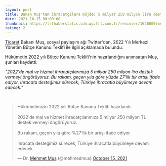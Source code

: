 ```yaml
--- 
layout: post
title: Bakan Muş'tan ihracatçılara müjde: 5 milyar 250 milyon lira destek vermeyi öngörüyoruz
date: 2021-10-15 00:00:00
thumbnail: https://trthaberstatic.cdn.wp.trt.com.tr/resimler/1626000/mehmet-mus-aa-1626449.jpg
rating: 2
---
```

<p>
	<a href="https://www.trthaber.com/etiket/ticaret/" target="_blank">Ticaret</a> Bakanı Muş, sosyal paylaşım ağı Twitter'dan, 2022 Yılı Merkezi Yönetim Bütçe Kanunu Teklifi ile ilgili açıklamada bulundu.</p>
<p>
	Hükümetin 2022 yılı Bütçe Kanunu Teklifi'nin hazırlandığını anımsatan Muş, şunları kaydetti:</p>
<p>
	<em>"2022'de mal ve hizmet ihracatçılarımıza 5 milyar 250 milyon lira destek vermeyi öngörüyoruz. Bu rakam, geçen yıla göre yüzde 27'lik bir artışı ifade ediyor. İhracata desteğimiz sürecek, Türkiye ihracatla büyümeye devam edecek."</em></p>
<p>
	 </p>
<blockquote class="twitter-tweet">
	<p dir="ltr" lang="tr">
		Hükümetimizin 2022 yılı Bütçe Kanunu Teklifi hazırlandı.<br />
		<br />
		2022'de mal ve hizmet ihracatçılarımıza 5 milyar 250 milyon TL destek vermeyi öngörüyoruz.<br />
		<br />
		Bu rakam, geçen yıla göre %27'lik bir artışı ifade ediyor.<br />
		<br />
		İhracata desteğimiz sürecek, Türkiye ihracatla büyümeye devam edecek.</p>
	— Dr. <a href="https://www.trthaber.com/etiket/mehmet-mus/" target="_blank">Mehmet Muş</a> (@mehmedmus) <a href="https://twitter.com/mehmedmus/status/1449059732094914561?ref_src=twsrc%5Etfw">October 15, 2021</a></blockquote>
<script async src="https://platform.twitter.com/widgets.js" charset="utf-8"></script>